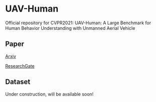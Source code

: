 # UAV-Human
Official repository for CVPR2021: UAV-Human: A Large Benchmark for Human Behavior Understanding with Unmanned Aerial Vehicle

## Paper

[Arxiv](https://arxiv.org/abs/2104.00946)

[ResearchGate](https://www.researchgate.net/publication/350558689_UAV-Human_A_Large_Benchmark_for_Human_Behavior_Understanding_with_Unmanned_Aerial_Vehicles)

## Dataset
Under construction, will be available soon!

